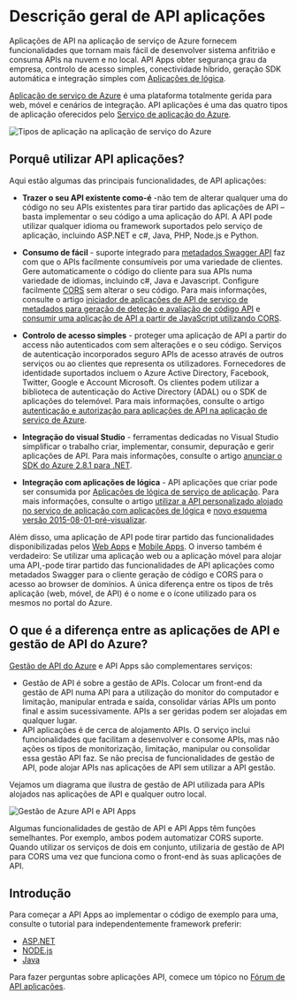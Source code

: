 <properties 
    pageTitle="Introdução API aplicações | Microsoft Azure" 
    description="Saiba como Azure aplicação de serviço de ajuda a desenvolver sistema anfitrião e consuma RESTful APIs." 
    services="app-service\api" 
    documentationCenter=".net" 
    authors="tdykstra" 
    manager="wpickett" 
    editor=""/>

<tags 
    ms.service="app-service-api" 
    ms.workload="web" 
    ms.tgt_pltfrm="na" 
    ms.devlang="na" 
    ms.topic="get-started-article" 
    ms.date="08/23/2016" 
    ms.author="rachelap"/>

# <a name="api-apps-overview"></a>Descrição geral de API aplicações

Aplicações de API na aplicação de serviço de Azure fornecem funcionalidades que tornam mais fácil de desenvolver sistema anfitrião e consuma APIs na nuvem e no local. API Apps obter segurança grau da empresa, controlo de acesso simples, conectividade híbrido, geração SDK automática e integração simples com [Aplicações de lógica](../app-service-logic/app-service-logic-what-are-logic-apps.md).

[Aplicação de serviço de Azure](../app-service/app-service-value-prop-what-is.md) é uma plataforma totalmente gerida para web, móvel e cenários de integração. API aplicações é uma das quatro tipos de aplicação oferecidos pelo [Serviço de aplicação do Azure](../app-service/app-service-value-prop-what-is.md).

![Tipos de aplicação na aplicação de serviço do Azure](./media/app-service-api-apps-why-best-platform/appservicesuite.png)

## <a name="why-use-api-apps"></a>Porquê utilizar API aplicações?

Aqui estão algumas das principais funcionalidades, de API aplicações:

- **Trazer o seu API existente como-é** -não tem de alterar qualquer uma do código no seu APIs existentes para tirar partido das aplicações de API – basta implementar o seu código a uma aplicação do API. A API pode utilizar qualquer idioma ou framework suportados pelo serviço de aplicação, incluindo ASP.NET e c#, Java, PHP, Node.js e Python.

- **Consumo de fácil** - suporte integrado para [metadados Swagger API](http://swagger.io/) faz com que o APIs facilmente consumíveis por uma variedade de clientes.  Gere automaticamente o código do cliente para sua APIs numa variedade de idiomas, incluindo c#, Java e Javascript. Configure facilmente [CORS](app-service-api-cors-consume-javascript.md) sem alterar o seu código. Para mais informações, consulte o artigo [iniciador de aplicações de API de serviço de metadados para geração de deteção e avaliação de código API](app-service-api-metadata.md) e [consumir uma aplicação de API a partir de JavaScript utilizando CORS](app-service-api-cors-consume-javascript.md). 

- **Controlo de acesso simples** - proteger uma aplicação de API a partir do access não autenticados com sem alterações e o seu código. Serviços de autenticação incorporados seguro APIs de acesso através de outros serviços ou ao clientes que representa os utilizadores. Fornecedores de identidade suportados incluem o Azure Active Directory, Facebook, Twitter, Google e Account Microsoft. Os clientes podem utilizar a biblioteca de autenticação do Active Directory (ADAL) ou o SDK de aplicações do telemóvel. Para mais informações, consulte o artigo [autenticação e autorização para aplicações de API na aplicação de serviço de Azure](app-service-api-authentication.md).

- **Integração do visual Studio** - ferramentas dedicadas no Visual Studio simplificar o trabalho criar, implementar, consumir, depuração e gerir aplicações de API. Para mais informações, consulte o artigo [anunciar o SDK do Azure 2.8.1 para .NET](/blog/announcing-azure-sdk-2-8-1-for-net/).

- **Integração com aplicações de lógica** - API aplicações que criar pode ser consumida por [Aplicações de lógica de serviço de aplicação](../app-service-logic/app-service-logic-what-are-logic-apps.md).  Para mais informações, consulte o artigo [utilizar a API personalizado alojado no serviço de aplicação com aplicações de lógica](../app-service-logic/app-service-logic-custom-hosted-api.md) e [novo esquema versão 2015-08-01-pré-visualizar](../app-service-logic/app-service-logic-schema-2015-08-01.md).

Além disso, uma aplicação de API pode tirar partido das funcionalidades disponibilizadas pelos [Web Apps](../app-service-web/app-service-web-overview.md) e [Mobile Apps](../app-service-mobile/app-service-mobile-value-prop.md). O inverso também é verdadeiro: Se utilizar uma aplicação web ou a aplicação móvel para alojar uma API,-pode tirar partido das funcionalidades de API aplicações como metadados Swagger para o cliente geração de código e CORS para o acesso ao browser de domínios. A única diferença entre os tipos de três aplicação (web, móvel, de API) é o nome e o ícone utilizado para os mesmos no portal do Azure.

## <a name="whats-the-difference-between-api-apps-and-azure-api-management"></a>O que é a diferença entre as aplicações de API e gestão de API do Azure?

[Gestão de API do Azure](../api-management/api-management-key-concepts.md) e API Apps são complementares serviços:

* Gestão de API é sobre a gestão de APIs. Colocar um front-end da gestão de API numa API para a utilização do monitor do computador e limitação, manipular entrada e saída, consolidar várias APIs um ponto final e assim sucessivamente. APIs a ser geridas podem ser alojadas em qualquer lugar.
* API aplicações é de cerca de alojamento APIs. O serviço inclui funcionalidades que facilitam a desenvolver e consome APIs, mas não ações os tipos de monitorização, limitação, manipular ou consolidar essa gestão API faz. Se não precisa de funcionalidades de gestão de API, pode alojar APIs nas aplicações de API sem utilizar a API gestão.

Vejamos um diagrama que ilustra de gestão de API utilizada para APIs alojados nas aplicações de API e qualquer outro local.

![Gestão de Azure API e API Apps](./media/app-service-api-apps-why-best-platform/apia-apim.png)

Algumas funcionalidades de gestão de API e API Apps têm funções semelhantes.  Por exemplo, ambos podem automatizar CORS suporte. Quando utilizar os serviços de dois em conjunto, utilizaria de gestão de API para CORS uma vez que funciona como o front-end às suas aplicações de API. 

## <a name="getting-started"></a>Introdução

Para começar a API Apps ao implementar o código de exemplo para uma, consulte o tutorial para independentemente framework preferir:

* [ASP.NET](app-service-api-dotnet-get-started.md) 
* [NODE.js](app-service-api-nodejs-api-app.md) 
* [Java](app-service-api-java-api-app.md) 

Para fazer perguntas sobre aplicações API, comece um tópico no [Fórum de API aplicações](https://social.msdn.microsoft.com/Forums/en-US/home?forum=AzureAPIApps). 
